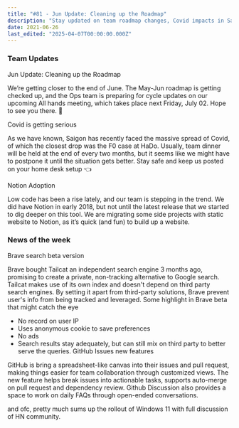 ```yaml
---
title: "#81 - Jun Update: Cleaning up the Roadmap"
description: "Stay updated on team roadmap changes, Covid impacts in Saigon, Notion adoption for projects, Brave search beta features, and GitHub's new collaboration tools."
date: 2021-06-26
last_edited: "2025-04-07T00:00:00.000Z"
---
```


### Team Updates

Jun Update: Cleaning up the Roadmap

We’re getting closer to the end of June. The May-Jun roadmap is getting checked up, and the Ops team is preparing for cycle updates on our upcoming All hands meeting, which takes place next Friday, July 02. Hope to see you there. 🤞

Covid is getting serious

As we have known, Saigon has recently faced the massive spread of Covid, of which the closest drop was the F0 case at HaDo. Usually, team dinner will be held at the end of every two months, but it seems like we might have to postpone it until the situation gets better. Stay safe and keep us posted on your home desk setup 👈

Notion Adoption

Low code has been a rise lately, and our team is stepping in the trend. We did have Notion in early 2018, but not until the latest release that we started to dig deeper on this tool. We are migrating some side projects with static website to Notion, as it’s quick (and fun) to build up a website.

### News of the week

Brave search beta version

Brave bought Tailcat an independent search engine 3 months ago, promising to create a private, non-tracking alternative to Google search. Tailcat makes use of its own index and doesn't depend on third party search engines. By setting it apart from third-party solutions, Brave prevent user's info from being tracked and leveraged. Some highlight in Brave beta that might catch the eye

- No record on user IP
- Uses anonymous cookie to save preferences
- No ads
- Search results stay adequately, but can still mix on third party to better serve the queries.
  GitHub Issues new features

GitHub is bring a spreadsheet-like canvas into their issues and pull request, making things easier for team collaboration through customized views. The new feature helps break issues into actionable tasks, supports auto-merge on pull request and dependency review. Github Discussion also provides a space to work on daily FAQs through open-ended conversations.

and ofc, pretty much sums up the rollout of Windows 11 with full discussion of HN community.

